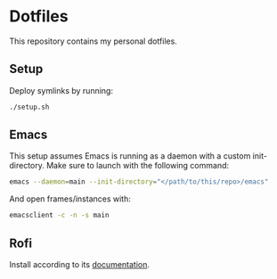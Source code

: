# Dotfiles

This repository contains my personal dotfiles.

## Setup

Deploy symlinks by running:

```bash
./setup.sh
```

## Emacs

This setup assumes Emacs is running as a daemon with a custom  init-directory.
Make sure to launch with the following command:

``` bash
emacs --daemon=main --init-directory="</path/to/this/repo>/emacs"
```

And open frames/instances with:

```bash
emacsclient -c -n -s main
```

## Rofi

Install according to its [documentation](https://github.com/adi1090x/rofi/). 

